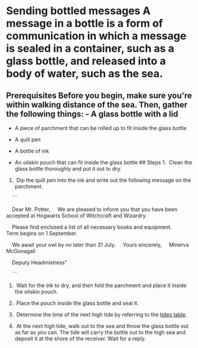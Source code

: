 
# Sending bottled messages A message in a bottle is a form of communication in which a message is sealed in a container, such as a glass bottle, and released into a body of water, such as the sea. 

## Prerequisites Before you begin, make sure you're within walking distance of the sea. Then, gather the following things: - A glass bottle with a lid

- A piece of parchment that can be rolled up to fit inside the glass bottle

- A quill pen

- A bottle of ink

- An oilskin pouch that can fit inside the glass bottle ## Steps 1.  Clean the glass bottle thoroughly and put it out to dry.

1.  Dip the quill pen into the ink and write out the following message on the parchment.

    ```

    Dear Mr. Potter,     We are pleased to inform you that you have been accepted at Hogwarts School of Witchcraft and Wizardry. 

    Please find enclosed a list of all necessary books and equipment.         Term begins on 1 September. 

    We await your owl by no later than 31 July.     Yours sincerely,     Minerva McGonagall

    Deputy Headmistress"

    ```

1.  Wait for the ink to dry, and then fold the parchment and place it inside the oilskin pouch.

1.  Place the pouch inside the glass bottle and seal it.

1.  Determine the time of the next high tide by referring to the [tides table](reference).

1.  At the next high tide, walk out to the sea and throw the glass bottle out as far as you can. The tide will carry the bottle out to the high sea and deposit it at the shore of the receiver. Wait for a reply.

